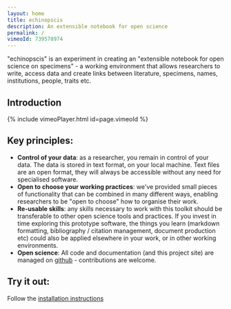 ```yaml
---
layout: home
title: echinopscis
description: An extensible notebook for open science
permalink: /
vimeoId: 739578974
---
```


"echinopscis" is an experiment in creating an "extensible notebook for open science on specimens" - a working environment that allows researchers to write, access data and create links between literature, specimens, names, institutions, people, traits etc.

## Introduction 

{% include vimeoPlayer.html id=page.vimeoId %}

## Key principles:

- **Control of your data**: as a researcher, you remain in control of your data. The data is stored in text format, on your local machine. Text files are an open format, they will always be accessible without any need for specialised software.
- **Open to choose your working practices**: we've provided small pieces of functionality that can be combined in many different ways, enabling researchers to be "open to choose" how to organise their work.
- **Re-usable skills**: any skills necessary to work with this toolkit should be transferable to other open science tools and practices. If you invest in time exploring this prototype software, the things you learn (markdown formatting, bibliography / citation management, document production etc) could also be applied elsewhere in your work, or in other working environments.
- **Open science**: All code and documentation (and this project site) are managed on [github](https://github.com/echinopscis) - contributions are welcome.

## Try it out:

Follow the [installation instructions](/installation/)

